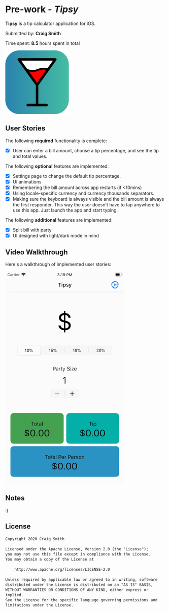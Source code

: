 # Pre-work - *Tipsy*

**Tipsy** is a tip calculator application for iOS.

Submitted by: **Craig Smith**

Time spent: **8.5** hours spent in total

<img src='tipsy-preview-icon.png' title='Icon' alt='Tipsy Icon' width='200px'/>

## User Stories

The following **required** functionality is complete:

* [x] User can enter a bill amount, choose a tip percentage, and see the tip and total values.

The following **optional** features are implemented:
* [x] Settings page to change the default tip percentage.
* [x] UI animations
* [x] Remembering the bill amount across app restarts (if <10mins)
* [x] Using locale-specific currency and currency thousands separators.
* [x] Making sure the keyboard is always visible and the bill amount is always the first responder. This way the user doesn't have to tap anywhere to use this app. Just launch the app and start typing.

The following **additional** features are implemented:

- [x] Split bill with party
- [x] UI designed with light/dark mode in mind

## Video Walkthrough 

Here's a walkthrough of implemented user stories:

<img src='demo.gif' title='Video Walkthrough' width='' alt='Video Walkthrough' />

## Notes

:)

## License

    Copyright 2020 Craig Smith

    Licensed under the Apache License, Version 2.0 (the "License");
    you may not use this file except in compliance with the License.
    You may obtain a copy of the License at

        http://www.apache.org/licenses/LICENSE-2.0

    Unless required by applicable law or agreed to in writing, software
    distributed under the License is distributed on an "AS IS" BASIS,
    WITHOUT WARRANTIES OR CONDITIONS OF ANY KIND, either express or implied.
    See the License for the specific language governing permissions and
    limitations under the License.
